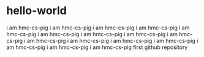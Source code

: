 # hello-world

i am hmc-cs-pig i am hmc-cs-pig i am hmc-cs-pig i am hmc-cs-pig i am hmc-cs-pig 
i am hmc-cs-pig i am hmc-cs-pig i am hmc-cs-pig i am hmc-cs-pig i am hmc-cs-pig i am hmc-cs-pig 
i am hmc-cs-pig i am hmc-cs-pig i am hmc-cs-pig i am hmc-cs-pig i am hmc-cs-pig 
first github repository
